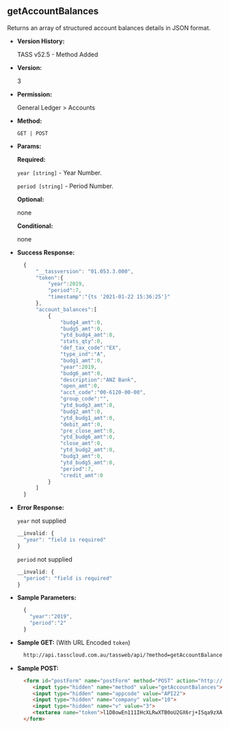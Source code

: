 **getAccountBalances**
----
  Returns an array of structured account balances details in JSON format.
  
* **Version History:**

  TASS v52.5 - Method Added

* **Version:**

  3

* **Permission:**

  General Ledger > Accounts

* **Method:**

  `GET | POST`
  
*  **Params:**

   **Required:**

   `year [string]` - Year Number.

   `period [string]` - Period Number.
   
   **Optional:**

   none

   **Conditional:**
 
   none

* **Success Response:**

    ```javascript
      {
          "__tassversion": "01.053.3.000",
          "token":{
              "year":2019,
              "period":7,
              "timestamp":"{ts '2021-01-22 15:36:25'}"
          },
          "account_balances":[
              {
                  "budg4_amt":0,
                  "budg5_amt":0,
                  "ytd_budg4_amt":0,
                  "stats_qty":0,
                  "def_tax_code":"EX",
                  "type_ind":"A",
                  "budg1_amt":0,
                  "year":2019,
                  "budg6_amt":0,
                  "description":"ANZ Bank",
                  "open_amt":0,
                  "acct_code":"00-6120-00-00",
                  "group_code":"",
                  "ytd_budg3_amt":0,
                  "budg2_amt":0,
                  "ytd_budg1_amt":0,
                  "debit_amt":0,
                  "pre_close_amt":0,
                  "ytd_budg6_amt":0,
                  "close_amt":0,
                  "ytd_budg2_amt":0,
                  "budg3_amt":0,
                  "ytd_budg5_amt":0,
                  "period":7,
                  "credit_amt":0
              }
          ]
      }
    ```

* **Error Response:**

    `year` not supplied
    ```javascript
    __invalid: {
      "year": "field is required"
    }
    ```

    `period` not supplied
    ```javascript
    __invalid: {
      "period": "field is required"
    }
    ```
    
* **Sample Parameters:**

  ```javascript
    {
      "year":"2019",
      "period":"2"
    }
  ```

* **Sample GET:** (With URL Encoded `token`)

  ```HTML
    http://api.tasscloud.com.au/tassweb/api/?method=getAccountBalances&appcode=API22&company=10&v=3&token=l1D8owEn111IHcXLRwXTB0oU2GX6rj%2BISqa9zXA8We1Gqx9%2Fzb%2BcbVFartivsDN%2FxGgAIIjtABAYfzYPqTCpLf3gb0nW3h%2FTrPFLMhAdNcVvHD0Gz4FkRj5jRAD1aAGQ
  ```
  
* **Sample POST:**

  ```HTML
    <form id="postForm" name="postForm" method="POST" action="http://api.tasscloud.com.au/tassweb/api/">
       <input type="hidden" name="method" value="getAccountBalances">
       <input type="hidden" name="appcode" value="API22">
       <input type="hidden" name="company" value="10">
       <input type="hidden" name="v" value="3">
       <textarea name="token">l1D8owEn111IHcXLRwXTB0oU2GX6rj+ISqa9zXA8We1Gqx9/zb+cbVFartivsDN/xGgAIIjtABAYfzYPqTCpLf3gb0nW3h/TrPFLMhAdNcVvHD0Gz4FkRj5jRAD1aAGQ</textarea>
    </form>
  ```
